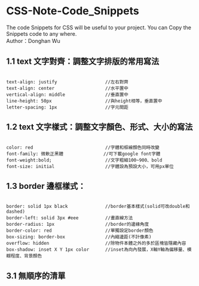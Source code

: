 # CSS-Note-Code_Snippets
The code Snippets for CSS will be useful to your project. 
You can Copy the Snippets code to any where. <br />
Author：Donghan Wu
<br />
## 1.1 text 文字對齊：調整文字排版的常用寫法
<pre><code>
text-align: justify                  //左右對齊 
text-align: center                   //水平置中 
vertical-align: middle               //垂直置中 
line-height: 50px                    //與height相等，垂直置中 
letter-spacing: 1px                  //字元間距 
</code></pre>
## 1.2 text 文字樣式：調整文字顏色、形式、大小的寫法
<pre><code>
color: red                           //字體和框線顏色同時改變 
font-family: 微軟正黑體               //可下載google font字體
font-weight:bold;                    //文字粗細100~900、bold  
font-size: initial                   //字體設為預設大小，可用px單位
</code></pre>
## 1.3 border 邊框樣式：
<pre><code>
border: solid 1px black              //border基本樣式(solid可改double和dashed)  
border-left: solid 3px #eee          //畫直線方法           
border-radius: 1px                   //border的邊緣角度      
border-color: red                    //單獨設定border顏色
box-sizing: border-box               //內縮邊距(不計像素)
overflow: hidden                     //除物件本體之外的多於區塊皆隱藏內容
box-shadow: inset X Y 1px color      //inset為向內發展，X軸Y軸為偏移量、模糊程度、背景顏色  
</code></pre>
## 3.1 無順序的清單
